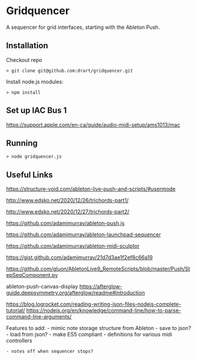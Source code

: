 Gridquencer
===========

A sequencer for grid interfaces, starting with the Ableton Push. 

Installation
------------

Checkout repo

	> git clone git@github.com:drart/gridquencer.git

Install node.js modules:

	> npm install 

Set up IAC Bus 1
----------------

https://support.apple.com/en-ca/guide/audio-midi-setup/ams1013/mac

Running
-------

    > node gridquencer.js


Useful Links
------------

https://structure-void.com/ableton-live-push-and-scripts/#usermode



http://www.edsko.net/2020/12/26/trichords-part1/

http://www.edsko.net/2020/12/27/trichords-part2/

https://github.com/adamjmurray/ableton-push.js

https://github.com/adamjmurray/ableton-launchpad-sequencer



https://github.com/adamjmurray/ableton-midi-sculptor


https://gist.github.com/adamjmurray/21d7d3ae1f2ef8c66a19

https://github.com/gluon/AbletonLive9_RemoteScripts/blob/master/Push/StepSeqComponent.py







ableton-push-canvas-display
https://afterglow-guide.deepsymmetry.org/afterglow/readme#introduction

https://blog.logrocket.com/reading-writing-json-files-nodejs-complete-tutorial/
https://nodejs.org/en/knowledge/command-line/how-to-parse-command-line-arguments/

Features to add:
    - mimic note storage structure from Ableton
    - save to json?
    - load from json?
    - make ES5 compliant
    - definitions for various midi controllers

    - notes off when sequencer stops? 
